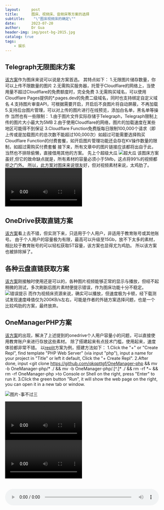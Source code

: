 ```yaml
---
layout:     post
title:      图床、视频床、音频床等方案的选择
subtitle:    "\"图床视频床的确定\""
date:       2023-07-20
author:     Dr Gua
header-img: img/post-bg-2015.jpg
catalog: true
tags:
    - 娱乐
---
```


## Telegraph无限图床方案

[该方案](https://github.com/cf-pages/Telegraph-Image)作为图床来说可以说是方案首选。
其特点如下：
1.无限图片储存数量，你可以上传不限数量的图片
2.无需购买服务器，托管于Cloudflare的网络上，当使用量不超过Cloudflare的免费额度时，完全免费
3.无需购买域名，可以使用Cloudflare Pages提供的*.pages.dev的免费二级域名，同时也支持绑定自定义域名
4.支持图片审查API，可根据需要开启，开启后不良图片将自动屏蔽，不再加载
5.支持后台图片管理，可以对上传的图片进行在线预览，添加白名单，黑名单等操作
当然也有一些限制：
1.由于图片文件实际存储于Telegraph，Telegraph限制上传的图片大小最大为5MB
2.由于使用Cloudflare的网络，图片的加载速度在某些地区可能得不到保证
3.Cloudflare Function免费版每日限制100,000个请求（即上传或是加载图片的总次数不能超过100,000次）如超过可能需要选择购买Cloudflare Function的付费套餐，如开启图片管理功能还会存在KV操作数量的限制，如超过需购买付费套餐
接下来，所有文章中的图片链接应该都将出自于此，当然也不排除偷懒，直接借用其他的方案。
先上个超级大瓜
![超大瓜](https://image.wgsxsm.eu.org/file/0eddd3eb01e93676da3c8.jpg)
该图床方案虽好,但它的致命缺点就是，所有素材的容量必须小于5Mb，这点将99%的视频都拒之门外。
所以，此方案对图床来说很友好，但对视频素材来说，太鸡肋了。
<video controls width="50%">
      <source src="https://image.wgsxsm.eu.org/file/a9d5230d39d6517f58fee.mp4" type="video/mp4">
</video>

## OneDrive获取直链方案

[该方案](https://mapaler.github.io/GetOneDriveDirectLink)看上去不错，但实测下来，只适用于个人用户，非适用于教育账号或其他账号。
由于个人用户的容量极为有限，最高可以升级至15Gb，放不下太多的素材，相比较于教育账号的可以轻松获取5T容量，该方案也显得尤为鸡肋。
所以该方案也被排除掉了。

## 各种云盘直链获取方案

[该方案](https://link.gimhoy.com/)刚接触时使用还是可以的，各种图片视频能够正常的显示与播放，但经不起稍微的测试，多次刷新后图片素材便提示错误，作为图床功能十分不稳定。
![错误提示](https://image.wgsxsm.eu.org/file/d9cc1f077c85c817bdcf7.png)
而作为视频床资源来说，确实可以播放，但速度极为卡顿，经下载测试发现速度峰值仅为200KB/s左右，可能是作者的外链方案选择问题，也是一个比较鸡肋的方案，最终放弃。

## OneManagerPHP方案

[该方案](https://github.com/qkqpttgf/OneManager-php)的出现，解决了上述提到的onedrive个人用户容量小的问题，可以直接使用教育账户来进行存放这些素材。
除了搭建起来有点技术门槛，使用起来，速度体验都非常不错。
以[replit](https://replit.com)方案为例，搭建方法如下：
1.Click the "+" or "Create Repl", find template "PHP Web Server" (via input "php"), input a name for your project in "Title" or left it default, Click the "+ Create Repl".
2.After done, input <git clone https://github.com/qkqpttgf/OneManager-php && mv -b OneManager-php/* ./ && mv -b OneManager-php/.[^.]* ./ && rm -rf *~ && rm -rf OneManager-php >to Console or Shell on the right, press "Enter" to run it.
3.Click the green button "Run", it will show the web page on the right, you can open it in a new tab or window.

![图片-事不过三](https://onemanager.wgsxsm.repl.co/forshare/picture/nothing-more-than-three.jpg)

<video controls width="50%">
      <source src="https://onemanager.wgsxsm.repl.co/forshare/video/beautiful-beach.mp4" type="video/mp4">
</video>
<video controls width="50%">
      <source src="https://onemanager.wgsxsm.repl.co/forshare/video/dance-cat.mp4" type="video/mp4">
</video>

<audio controls src="https://onemanager.wgsxsm.repl.co/forshare/audio/Sold-out.m4a" style="margin-top: 20px; width: 100%"></audio>

